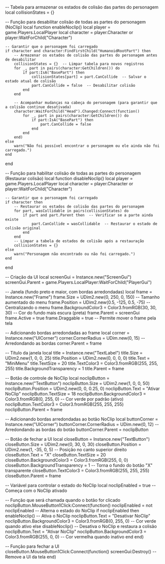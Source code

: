 -- Tabela para armazenar os estados de colisão das partes do personagem
local collisionStates = {}

-- Função para desabilitar colisão de todas as partes do personagem (NoClip)
local function enableNoclip()
    local player = game.Players.LocalPlayer
    local character = player.Character or player:WaitForChild("Character")

    -- Garantir que o personagem foi carregado
    if character and character:FindFirstChild("HumanoidRootPart") then
        -- Armazenar os estados de colisão das partes do personagem antes de desabilitar
        collisionStates = {}  -- Limpar tabela para novos registros
        for _, part in pairs(character:GetChildren()) do
            if part:IsA("BasePart") then
                collisionStates[part] = part.CanCollide  -- Salvar o estado atual de colisão
                part.CanCollide = false  -- Desabilitar colisão
            end
        end

        -- Acompanhar mudanças na cabeça do personagem (para garantir que a colisão continue desativada)
        character:WaitForChild("Head").Changed:Connect(function()
            for _, part in pairs(character:GetChildren()) do
                if part:IsA("BasePart") then
                    part.CanCollide = false
                end
            end
        end)
    else
        warn("Não foi possível encontrar o personagem ou ele ainda não foi carregado.")
    end
end

-- Função para habilitar colisão de todas as partes do personagem (Restaurar colisão)
local function disableNoclip()
    local player = game.Players.LocalPlayer
    local character = player.Character or player:WaitForChild("Character")

    -- Garantir que o personagem foi carregado
    if character then
        -- Restaurar os estados de colisão das partes do personagem
        for part, wasCollidable in pairs(collisionStates) do
            if part and part.Parent then  -- Verificar se a parte ainda existe
                part.CanCollide = wasCollidable  -- Restaurar o estado de colisão original
            end
        end
        -- Limpar a tabela de estados de colisão após a restauração
        collisionStates = {}
    else
        warn("Personagem não encontrado ou não foi carregado.")
    end
end

-- Criação da UI
local screenGui = Instance.new("ScreenGui")
screenGui.Parent = game.Players.LocalPlayer:WaitForChild("PlayerGui")

-- Janela (fundo preto e maior, com bordas arredondadas)
local frame = Instance.new("Frame")
frame.Size = UDim2.new(0, 250, 0, 150)  -- Tamanho aumentado do menu
frame.Position = UDim2.new(0.5, -125, 0.5, -75)  -- Centralizando o menu
frame.BackgroundColor3 = Color3.fromRGB(30, 30, 30)  -- Cor do fundo mais escura (preta)
frame.Parent = screenGui
frame.Active = true
frame.Draggable = true  -- Permite mover o frame pela tela

-- Adicionando bordas arredondadas ao frame
local corner = Instance.new("UICorner")
corner.CornerRadius = UDim.new(0, 15)  -- Arredondando as bordas
corner.Parent = frame

-- Título da janela
local title = Instance.new("TextLabel")
title.Size = UDim2.new(1, 0, 0, 25)
title.Position = UDim2.new(0, 0, 0, 0)
title.Text = "MiniMenu"
title.TextSize = 20
title.TextColor3 = Color3.fromRGB(255, 255, 255)
title.BackgroundTransparency = 1
title.Parent = frame

-- Botão de controle de NoClip
local noclipButton = Instance.new("TextButton")
noclipButton.Size = UDim2.new(1, 0, 0, 50)
noclipButton.Position = UDim2.new(0, 0, 0.25, 0)
noclipButton.Text = "Ativar NoClip"
noclipButton.TextSize = 18
noclipButton.BackgroundColor3 = Color3.fromRGB(0, 255, 0)  -- Cor verde por padrão (ativo)
noclipButton.TextColor3 = Color3.fromRGB(255, 255, 255)
noclipButton.Parent = frame

-- Adicionando bordas arredondadas ao botão NoClip
local buttonCorner = Instance.new("UICorner")
buttonCorner.CornerRadius = UDim.new(0, 12)  -- Arredondando as bordas do botão
buttonCorner.Parent = noclipButton

-- Botão de fechar a UI
local closeButton = Instance.new("TextButton")
closeButton.Size = UDim2.new(0, 30, 0, 30)
closeButton.Position = UDim2.new(1, -35, 0, 5)  -- Posição no canto superior direito
closeButton.Text = "X"
closeButton.TextSize = 20
closeButton.BackgroundColor3 = Color3.fromRGB(255, 0, 0)
closeButton.BackgroundTransparency = 1  -- Torna o fundo do botão "X" transparente
closeButton.TextColor3 = Color3.fromRGB(255, 255, 255)
closeButton.Parent = frame

-- Variável para controlar o estado do NoClip
local noclipEnabled = true  -- Começa com o NoClip ativado

-- Função que será chamada quando o botão for clicado
noclipButton.MouseButton1Click:Connect(function()
    noclipEnabled = not noclipEnabled  -- Alterna o estado do NoClip
    if noclipEnabled then
        enableNoclip()  -- Ativa o NoClip
        noclipButton.Text = "Desativar NoClip"
        noclipButton.BackgroundColor3 = Color3.fromRGB(0, 255, 0)  -- Cor verde quando ativo
    else
        disableNoclip()  -- Desativa o NoClip e restaura a colisão
        noclipButton.Text = "Ativar NoClip"
        noclipButton.BackgroundColor3 = Color3.fromRGB(255, 0, 0)  -- Cor vermelha quando inativo
    end
end)

-- Função para fechar a UI
closeButton.MouseButton1Click:Connect(function()
    screenGui:Destroy()  -- Remove a UI da tela
end)

